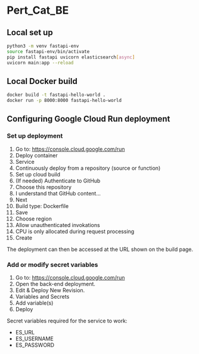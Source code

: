 # Pert_Cat_BE

## Local set up

```bash
python3 -m venv fastapi-env
source fastapi-env/bin/activate
pip install fastapi uvicorn elasticsearch[async]
uvicorn main:app --reload
```

## Local Docker build

```bash
docker build -t fastapi-hello-world .
docker run -p 8000:8000 fastapi-hello-world
```

## Configuring Google Cloud Run deployment

### Set up deployment

1. Go to: https://console.cloud.google.com/run
1. Deploy container
1. Service
1. Continuously deploy from a repository (source or function)
1. Set up cloud build
1. (If needed) Authenticate to GitHub
1. Choose this repository
1. I understand that GitHub content...
1. Next
1. Build type: Dockerfile
1. Save
1. Choose region
1. Allow unauthenticated invokations
1. CPU is only allocated during request processing
1. Create

The deployment can then be accessed at the URL shown on the build page.

### Add or modify secret variables

1. Go to: https://console.cloud.google.com/run
1. Open the back-end deployment.
1. Edit & Deploy New Revision.
1. Variables and Secrets
1. Add variable(s)
1. Deploy

Secret variables required for the service to work:

- ES_URL
- ES_USERNAME
- ES_PASSWORD
